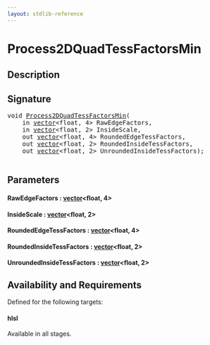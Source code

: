 ```yaml
---
layout: stdlib-reference
---
```


# Process2DQuadTessFactorsMin

## Description





## Signature 

<pre>
<span class="code_keyword">void</span> <a href="/stdlib-reference/global-decls/Process2DQuadTessFactorsMin">Process2DQuadTessFactorsMin</a>(
    <span class="code_keyword">in</span> <a href="/stdlib-reference/types/vector/index" class="code_type">vector</a>&lt;<span class="code_keyword">float</span>, 4&gt; <span class='code_param'>RawEdgeFactors</span>,
    <span class="code_keyword">in</span> <a href="/stdlib-reference/types/vector/index" class="code_type">vector</a>&lt;<span class="code_keyword">float</span>, 2&gt; <span class='code_param'>InsideScale</span>,
    <span class="code_keyword">out</span> <a href="/stdlib-reference/types/vector/index" class="code_type">vector</a>&lt;<span class="code_keyword">float</span>, 4&gt; <span class='code_param'>RoundedEdgeTessFactors</span>,
    <span class="code_keyword">out</span> <a href="/stdlib-reference/types/vector/index" class="code_type">vector</a>&lt;<span class="code_keyword">float</span>, 2&gt; <span class='code_param'>RoundedInsideTessFactors</span>,
    <span class="code_keyword">out</span> <a href="/stdlib-reference/types/vector/index" class="code_type">vector</a>&lt;<span class="code_keyword">float</span>, 2&gt; <span class='code_param'>UnroundedInsideTessFactors</span>);

</pre>

## Parameters

#### RawEdgeFactors  : [vector](/stdlib-reference/types/vector/index)\<float, 4\>
#### InsideScale  : [vector](/stdlib-reference/types/vector/index)\<float, 2\>
#### RoundedEdgeTessFactors  : [vector](/stdlib-reference/types/vector/index)\<float, 4\>
#### RoundedInsideTessFactors  : [vector](/stdlib-reference/types/vector/index)\<float, 2\>
#### UnroundedInsideTessFactors  : [vector](/stdlib-reference/types/vector/index)\<float, 2\>

## Availability and Requirements

Defined for the following targets:

#### hlsl
Available in all stages.



